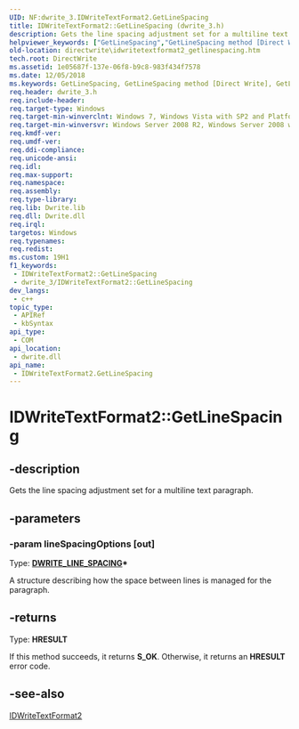 ```yaml
---
UID: NF:dwrite_3.IDWriteTextFormat2.GetLineSpacing
title: IDWriteTextFormat2::GetLineSpacing (dwrite_3.h)
description: Gets the line spacing adjustment set for a multiline text paragraph.
helpviewer_keywords: ["GetLineSpacing","GetLineSpacing method [Direct Write]","GetLineSpacing method [Direct Write]","IDWriteTextFormat2 interface","IDWriteTextFormat2 interface [Direct Write]","GetLineSpacing method","IDWriteTextFormat2.GetLineSpacing","IDWriteTextFormat2::GetLineSpacing","directwrite.idwritetextformat2_getlinespacing","dwrite_3/IDWriteTextFormat2::GetLineSpacing"]
old-location: directwrite\idwritetextformat2_getlinespacing.htm
tech.root: DirectWrite
ms.assetid: 1e05687f-137e-06f8-b9c8-983f434f7578
ms.date: 12/05/2018
ms.keywords: GetLineSpacing, GetLineSpacing method [Direct Write], GetLineSpacing method [Direct Write],IDWriteTextFormat2 interface, IDWriteTextFormat2 interface [Direct Write],GetLineSpacing method, IDWriteTextFormat2.GetLineSpacing, IDWriteTextFormat2::GetLineSpacing, directwrite.idwritetextformat2_getlinespacing, dwrite_3/IDWriteTextFormat2::GetLineSpacing
req.header: dwrite_3.h
req.include-header: 
req.target-type: Windows
req.target-min-winverclnt: Windows 7, Windows Vista with SP2 and Platform Update for Windows Vista [desktop apps \| UWP apps]
req.target-min-winversvr: Windows Server 2008 R2, Windows Server 2008 with SP2 and Platform Update for Windows Server 2008 [desktop apps \| UWP apps]
req.kmdf-ver: 
req.umdf-ver: 
req.ddi-compliance: 
req.unicode-ansi: 
req.idl: 
req.max-support: 
req.namespace: 
req.assembly: 
req.type-library: 
req.lib: Dwrite.lib
req.dll: Dwrite.dll
req.irql: 
targetos: Windows
req.typenames: 
req.redist: 
ms.custom: 19H1
f1_keywords:
 - IDWriteTextFormat2::GetLineSpacing
 - dwrite_3/IDWriteTextFormat2::GetLineSpacing
dev_langs:
 - c++
topic_type:
 - APIRef
 - kbSyntax
api_type:
 - COM
api_location:
 - dwrite.dll
api_name:
 - IDWriteTextFormat2.GetLineSpacing
---
```


# IDWriteTextFormat2::GetLineSpacing


## -description

Gets the line spacing adjustment set for a multiline text paragraph.

## -parameters

### -param lineSpacingOptions [out]

Type: <b><a href="/windows/win32/api/dwrite_3/ns-dwrite_3-dwrite_line_spacing">DWRITE_LINE_SPACING</a>*</b>

A structure describing how the space between lines is managed for the paragraph.

## -returns

Type: <b>HRESULT</b>

If this method succeeds, it returns <b>S_OK</b>. Otherwise, it returns an <b>HRESULT</b> error code.

## -see-also

<a href="/windows/win32/DirectWrite/idwritetextformat2">IDWriteTextFormat2</a>

